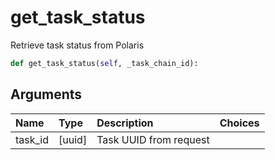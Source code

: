 # get\_task\_status

Retrieve task status from Polaris

```python
def get_task_status(self, _task_chain_id):
```

## Arguments

| Name | Type | Description | Choices |
| :--- | :--- | :--- | :--- |
| task\_id | \[uuid\] | Task UUID from request |  |

